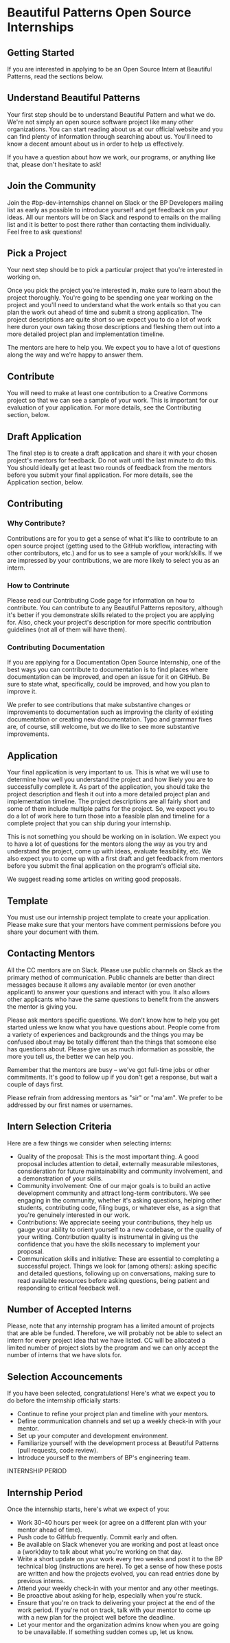 # Beautiful Patterns Open Source Internships

## Getting Started
If you are interested in applying to be an Open Source Intern at Beautiful Patterns, read the sections below.

## Understand Beautiful Patterns
Your first step should be to understand Beautiful Pattern and what we do. We're not simply an open source software project like many other organizations. You can start reading about us at our official website and you can find plenty of information through searching about us. You'll need to know a decent amount about us in order to help us effectively.

If you have a question about how we work, our programs, or anything like that, please don't hesitate to ask!

## Join the Community
Join the #bp-dev-internships channel on Slack or the BP Developers mailing list as early as possible to introduce yourself and get feedback on your ideas. All our mentors will be on Slack and respond to emails on the mailing list and it is better to post there rather than contacting them individually. Feel free to ask questions!

## Pick a Project
Your next step should be to pick a particular project that you're interested in working on. 

Once you pick the project you're interested in, make sure to learn about the project thoroughly. You're going to be spending one year working on the project and you'll need to understand what the work entails so that you can plan the work out ahead of time and submit a strong application. The project descriptions are quite short so we expect you to do a lot of work here duron your own taking those descriptions and fleshing them out into a more detailed project plan and implementation timeline.

The mentors are here to help you. We expect you to have a lot of questions along the way and we're happy to answer them.

## Contribute
You will need to make at least one contribution to a Creative Commons project so that we can see a sample of your work. This is important for our evaluation of your application. For more details, see the Contributing section, below.

## Draft Application
The final step is to create a draft application and share it with your chosen project's mentors for feedback. Do not wait until the last minute to do this. You should ideally get at least two rounds of feedback from the mentors before you submit your final application. For more details, see the Application section, below.

## Contributing 

### Why Contribute?
Contributions are for you to get a sense of what it's like to contribute to an open source project (getting used to the GitHub workflow, interacting with other contributors, etc.) and for us to see a sample of your work/skills. If we are impressed by your contributions, we are more likely to select you as an intern.

### How to Contrinute
Please read our Contributing Code page for information on how to contribute. You can contribute to any Beautiful Patterns repository, although it's better if you demonstrate skills related to the project you are applying for. Also, check your project's description for more specific contribution guidelines (not all of them will have them).

### Contributing Documentation
If you are applying for a Documentation Open Source Internship, one of the best ways you can contribute to documentation is to find places where documentation can be improved, and open an issue for it on GitHub. Be sure to state what, specifically, could be improved, and how you plan to improve it.

We prefer to see contributions that make substantive changes or improvements to documentation such as improving the clarity of existing documentation or creating new documentation. Typo and grammar fixes are, of course, still welcome, but we do like to see more substantive improvements.

## Application 
Your final application is very important to us. This is what we will use to determine how well you understand the project and how likely you are to successfully complete it. As part of the application, you should take the project description and flesh it out into a more detailed project plan and implementation timeline. The project descriptions are all fairly short and some of them include multiple paths for the project. So, we expect you to do a lot of work here to turn those into a feasible plan and timeline for a complete project that you can ship during your internship.

This is not something you should be working on in isolation. We expect you to have a lot of questions for the mentors along the way as you try and understand the project, come up with ideas, evaluate feasibility, etc. We also expect you to come up with a first draft and get feedback from mentors before you submit the final application on the program's official site.

We suggest reading some articles on writing good proposals. 

## Template 
You must use our internship project template to create your application. Please make sure that your mentors have comment permissions before you share your document with them.

## Contacting Mentors
All the CC mentors are on Slack. Please use public channels on Slack as the primary method of communication. Public channels are better than direct messages because it allows any available mentor (or even another applicant) to answer your questions and interact with you. It also allows other applicants who have the same questions to benefit from the answers the mentor is giving you.

Please ask mentors specific questions. We don't know how to help you get started unless we know what you have questions about. People come from a variety of experiences and backgrounds and the things you may be confused about may be totally different than the things that someone else has questions about. Please give us as much information as possible, the more you tell us, the better we can help you.

Remember that the mentors are busy – we've got full-time jobs or other commitments. It's good to follow up if you don't get a response, but wait a couple of days first.

Please refrain from addressing mentors as "sir" or "ma'am". We prefer to be addressed by our first names or usernames.


## Intern Selection Criteria
Here are a few things we consider when selecting interns:

* Quality of the proposal: This is the most important thing. A good proposal includes attention to detail, externally measurable milestones, consideration for future maintainability and community involvement, and a demonstration of your skills.
* Community involvement: One of our major goals is to build an active development community and attract long-term contributors. We see engaging in the community, whether it's asking questions, helping other students, contributing code, filing bugs, or whatever else, as a sign that you're genuinely interested in our work.
* Contributions: We appreciate seeing your contributions, they help us gauge your ability to orient yourself to a new codebase, or the quality of your writing. Contribution quality is instrumental in giving us the confidence that you have the skills necessary to implement your proposal.
* Communication skills and initiative: These are essential to completing a successful project. Things we look for (among others): asking specific and detailed questions, following up on conversations, making sure to read available resources before asking questions, being patient and responding to critical feedback well.

## Number of Accepted Interns
Please, note that any internship program has a limited amount of projects that are able be funded. Therefore, we will probably not be able to select an intern for every project idea that we have listed. CC will be allocated a limited number of project slots by the program and we can only accept the number of interns that we have slots for.

## Selection Accouncements
If you have been selected, congratulations! Here's what we expect you to do before the internship officially starts:

* Continue to refine your project plan and timeline with your mentors.
* Define communication channels and set up a weekly check-in with your mentor.
* Set up your computer and development environment.
* Familiarize yourself with the development process at Beautiful Patterns (pull requests, code review).
* Introduce yourself to the members of BP's engineering team.

INTERNSHIP PERIOD
## Internship Period
Once the internship starts, here's what we expect of you:

* Work 30-40 hours per week (or agree on a different plan with your mentor ahead of time).
* Push code to GitHub frequently. Commit early and often.
* Be available on Slack whenever you are working and post at least once a (work)day to talk about what you're working on that day.
* Write a short update on your work every two weeks and post it to the BP technical blog (instructions are here). To get a sense of how these posts are written and how the projects evolved, you can read entries done by previous interns.
* Attend your weekly check-in with your mentor and any other meetings.
* Be proactive about asking for help, especially when you're stuck.
* Ensure that you're on track to delivering your project at the end of the work period. If you're not on track, talk with your mentor to come up with a new plan for the project well before the deadline.
* Let your mentor and the organization admins know when you are going to be unavailable. If something sudden comes up, let us know.